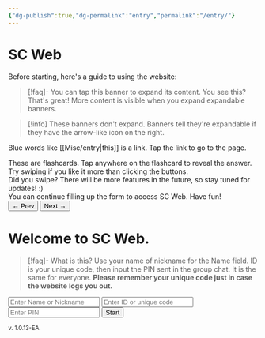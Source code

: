 ```yaml
---
{"dg-publish":true,"dg-permalink":"entry","permalink":"/entry/"}
---
```



# SC Web

Before starting, here's a guide to using the website:

>[!faq]- You can tap this banner to expand its content.
>You see this? That's great! More content is visible when you expand expandable banners.

>[!info] These banners don't expand. Banners tell they're expandable if they have the arrow-like icon on the right.

Blue words like [[Misc/entry\|this]] is a link. Tap the link to go to the page.

<div class="flashcard-wrapper">
  <div class="flashcard-container">
    <div class="flashcard" tabindex="0">
      <div class="flashcard-question">These are flashcards. Tap anywhere on the flashcard to reveal the answer.</div>
      <div class="flashcard-answer">Try swiping if you like it more than clicking the buttons.</div>
    </div>
    <div class="flashcard" tabindex="1">
      <div class="flashcard-question">Did you swipe? There will be more features in the future, so stay tuned for updates! :)</div>
      <div class="flashcard-answer">You can continue filling up the form to access SC Web. Have fun!</div>
    </div>
  </div>
  <div class="flashcard-buttons">
    <button class="flashcard-prev">&#8592; Prev</button>
    <button class="flashcard-next">Next &#8594;</button>
  </div>
</div>

# Welcome to SC Web.


>[!faq]- What is this?
>Use your name of nickname for the Name field. ID is your unique code, then input the PIN sent in the group chat. It is the same for everyone.
>**Please remember your unique code just in case the website logs you out.**

<form onsubmit="event.preventDefault(); document.getElementById('loginBtn').click();">
  <input type="text" id="authName" class="auth-input" placeholder="Enter Name or Nickname" />
  <input type="password" id="authID" class="auth-input" placeholder="Enter ID or unique code" />
  <input type="text" id="authPIN" class="auth-input" placeholder="Enter PIN" />
  <button id="loginBtn" type="submit">Start</button>
</form>

<small>v. 1.0.13-EA</small>